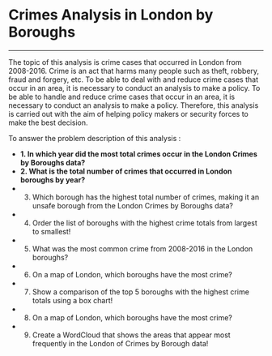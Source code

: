 # Crimes Analysis in London by Boroughs
---
The topic of this analysis is crime cases that occurred in London from 2008-2016. Crime is an act that harms many people such as theft, robbery, fraud and forgery, etc. To be able to deal with and reduce crime cases that occur in an area, it is necessary to conduct an analysis to make a policy. To be able to handle and reduce crime cases that occur in an area, it is necessary to conduct an analysis to make a policy. Therefore, this analysis is carried out with the aim of helping policy makers or security forces to make the best decision.

To answer the problem description of this analysis :
* __1. In which year did the most total crimes occur in the London Crimes by Boroughs data?__
* __2. What is the total number of crimes that occurred in London boroughs by year?__
* 3. Which borough has the highest total number of crimes, making it an unsafe borough from the London Crimes by Boroughs data?
* 4. Order the list of boroughs with the highest crime totals from largest to smallest!
* 5. What was the most common crime from 2008-2016 in the London boroughs?
* 6. On a map of London, which boroughs have the most crime?
* 7. Show a comparison of the top 5 boroughs with the highest crime totals using a box chart!
* 8. On a map of London, which boroughs have the most crime?
* 9. Create a WordCloud that shows the areas that appear most frequently in the London of Crimes by Borough data!
